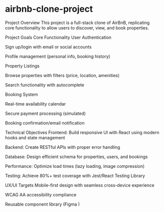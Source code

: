 # airbnb-clone-project

Project Overview
This project is a full-stack clone of AirBnB, replicating core functionality to allow users to discover, view, and book properties.

Project Goals
Core Functionality
User Authentication

Sign up/login with email or social accounts

Profile management (personal info, booking history)

Property Listings

Browse properties with filters (price, location, amenities)

Search functionality with autocomplete

Booking System

Real-time availability calendar

Secure payment processing (simulated)

Booking confirmation/email notification

Technical Objectives
Frontend: Build responsive UI with React using modern hooks and state management

Backend: Create RESTful APIs with proper error handling

Database: Design efficient schema for properties, users, and bookings

Performance: Optimize load times (lazy loading, image compression)

Testing: Achieve 80%+ test coverage with Jest/React Testing Library

UX/UI Targets
Mobile-first design with seamless cross-device experience

WCAG AA accessibility compliance

Reusable component library (Figma )
